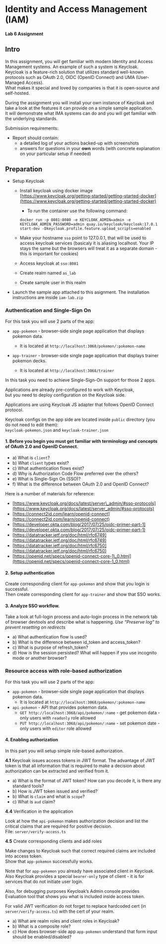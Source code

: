 [](#Identity-and-Access-Management-IAM---1 "Identity-and-Access-Management-IAM---1")Identity and Access Management (IAM)
========================================================================================================================

#### [](#AS-Lab-Assignment "AS-Lab-Assignment")Lab 6 Assignment

[](#Intro "Intro")Intro
-----------------------

In this assignment, you will get familiar with modern Identity and Access Management systems. An example of such a system is Keycloak.  
Keycloak is a feature-rich solution that utilizes standard well-known protocols such as OAuth 2.0, OIDC (OpenID Connect) and UMA (User-Managed Access).  
What makes it special and loved by companies is that it is open-source and self-hosted.

During the assignment you will install your own instance of Keycloak and take a look at the features it can provide on a simple sample application.  
It will demonstrate what IMA systems can do and you will get familiar with the underlying standards.

Submission requirements:

*   Report should contain:
    *   a detailed log of your actions backed-up with screenshots
    *   answers for questions in your **own** words (with concrete explanation on your particular setup if needed)

[](#Preparation "Preparation")Preparation
-----------------------------------------

*   Setup Keycloak
    
    *   Install keycloak using docker image [https://www.keycloak.org/getting-started/getting-started-docker](https://www.keycloak.org/getting-started/getting-started-docker)
        
        *   To run the container use the following command:
        
         ```
        docker run -p 8081:8080 -e KEYCLOAK_ADMIN=admin -e KEYCLOAK_ADMIN_PASSWORD=admin quay.io/keycloak/keycloak:17.0.1 start-dev -Dkeycloak.profile.feature.upload_scripts=enabled
         ```
        
    *   Make your hostname `sso` point to 127.0.0.1, that will be used to access keycloak services (basicaly it is aliasing localhost. Your IP stays the same but the browsers will treat it as a separate domain - this is important for cookies)
    *   Access keycloak at `sso:8081`
    *   Create realm named `as_lab`
    *   Create sample user in this realm
*   Launch the sample app attached to this asignment. The installation instructions are inside `iam-lab.zip`
    

### [](#Authentication-and-Single-Sign-On "Authentication-and-Single-Sign-On")Authentication and Single-Sign On

For this task you will use 2 parts of the app:

*   `app-pokemon` - browser-side single page application that displays pokemon data.
    
    *   It is located at `http://localhost:3068/pokemon/:pokemon-name`
*   `app-trainer` - browser-side single page application that displays trainer pokemon decks.
    
    *   It is located at `http://localhost:3068/trainer`

In this task you need to achieve Single-Sign-On support for those 2 apps.

Applications are already pre-configured to work with Keycloak,  
but you need to deploy configuration on the Keycloak side.

Applications are using Keycloak JS adapter that follows OpenID Connect protocol.

Keycloak configs on the app side are located inside `public` directory (you do not need to edit them):  
`keycloak-pokemon.json` and `keycloak-trainer.json`

#### [](#1-Before-you-begin-you-must-get-familiar-with-terminology-and-concepts-of-OAuth-20-and-OpenID-Connect "1-Before-you-begin-you-must-get-familiar-with-terminology-and-concepts-of-OAuth-20-and-OpenID-Connect")1\. Before you begin you must get familiar with terminology and concepts of OAuth 2.0 and OpenID Connect.

*   a) What is `client`?
*   b) What `client` types exist?
*   c) What authentication flows exist?
*   d) Why is Authorization Code Flow preferred over the others?
*   e) What is Single-Sign On (SSO)?
*   f) What is the difference between OAuth 2.0 and OpenID Connect?

Here is a number of materials for reference:

*   [https://www.keycloak.org/docs/latest/server\_admin/#sso-protocols](https://www.keycloak.org/docs/latest/server_admin/#sso-protocols)
*   [https://connect2id.com/learn/openid-connect](https://connect2id.com/learn/openid-connect)
*   [https://developer.okta.com/blog/2017/07/25/oidc-primer-part-1](https://developer.okta.com/blog/2017/07/25/oidc-primer-part-1)
*   [https://datatracker.ietf.org/doc/html/rfc6749](https://datatracker.ietf.org/doc/html/rfc6749)
*   [https://datatracker.ietf.org/doc/html/rfc6750](https://datatracker.ietf.org/doc/html/rfc6750)
*   [https://openid.net/specs/openid-connect-core-1\_0.html](https://openid.net/specs/openid-connect-core-1_0.html)

#### [](#2-Setup-authentication "2-Setup-authentication")2\. Setup authentication

Сreate corresponding client for `app-pokemon` and show that you login is successful.  
Then create corresponding client for `app-trainer` and show that SSO works.

#### [](#3-Analyze-SSO-workflow "3-Analyze-SSO-workflow")3\. Analyze SSO workflow.

Take a look at full-login process and auto-login process in the network tab of browser devtools and describe what is happening. _Use “Preserve log” to prevent resetting on redirects_

*   a) What authentication flow is used?
*   b) What is the difference between id\_token and access\_token?
*   c) What is purpose of refresh\_token?
*   d) How is the session persisted? What will happen if you use incognito mode or another browser?

### [](#Resource-access-with-role-based-authorization "Resource-access-with-role-based-authorization")Resource access with role-based authorization

For this task you will use 2 parts of the app:

*   `app-pokemon` - browser-side single page application that displays pokemon data.
    *   It is located at `http://localhost:3068/pokemon/:pokemon-name`
*   `api-pokemon` - API that provides pokemon data.
    *   `GET http://localhost:3068/api/pokemon/:name` - get pokemon data - only users with `readonly` role allowed
    *   `PUT http://localhost:3068/api/pokemon/:name` - set pokemon date - only users with `editor` role allowed

#### [](#4-Enabling-authorization "4-Enabling-authorization")4\. Enabling authorization

In this part you will setup simple role-based authorization.

**4.1** Keycloak issues access tokens in JWT format. The advantage of JWT token is that all information that is required to make a decision about authorization can be extracted and verified from it.

*   a) What is the format of JWT token? How can you decode it, is there any standard tools?
*   b) How is JWT token issued and verified?
*   b) What is `claim` and what is `scope`?
*   c) What is `aud` claim?

**4.4** Verification in the application

Look at how the `api-pokemon` makes authorization decision and list the critical claims that are required for positive decision.  
File: `server/verify-access.ts`

**4.5** Create corresponding clients and add roles

Make changes to Keycloak such that correct required claims are included into access token.  
Show that `app-pokemon` successfully works.

Note that for `app-pokemon` you already have associated client in Keycloak. Also Keycloak provides a special `bearer-only` type of client - it is for services that do not initiate user login.

Also, for debugging purposes Keycloak’s Admin console provides Evaluation tool that shows you what is included inside access token.

For valid JWT verification do not forget to replace hardcoded cert (in `server/verify-access.ts`) with the cert of your realm.

*   a) What are realm roles and client roles in Keycloak?
*   b) What is a composite role?
*   c) How does browser-side app `app-pokemon` understand that form input should be enabled/disabled?

